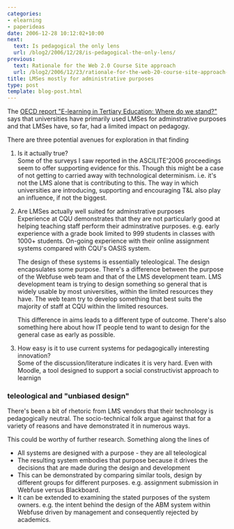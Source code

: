 ```yaml
---
categories:
- elearning
- paperideas
date: 2006-12-28 10:12:02+10:00
next:
  text: Is pedagogical the only lens
  url: /blog2/2006/12/28/is-pedagogical-the-only-lens/
previous:
  text: Rationale for the Web 2.0 Course Site approach
  url: /blog2/2006/12/23/rationale-for-the-web-20-course-site-approach-2/
title: LMSes mostly for administrative purposes
type: post
template: blog-post.html
---
```

The [OECD report "E-learning in Tertiary Education: Where do we stand?"](http://new.sourceoecd.org/education/9264009205) says that universities have primarily used LMSes for adminstrative purposes and that LMSes have, so far, had a limited impact on pedagogy.

There are three potential avenues for exploration in that finding

1. Is it actually true?  
    Some of the surveys I saw reported in the ASCILITE'2006 proceedings seem to offer supporting evidence for this. Though this might be a case of not getting to carried away with technological determinism. i.e. it's not the LMS alone that is contributing to this. The way in which universities are introducing, supporting and encouraging T&L also play an influence, if not the biggest.
2. Are LMSes actually well suited for adminstrative purposes  
    Experience at CQU demonstrates that they are not particularly good at helping teaching staff perform their adminstrative purposes. e.g. early experience with a grade book limited to 999 students in classes with 1000+ students. On-going experience with their online assignment systems compared with CQU's OASIS system.
    
    The design of these systems is essentially teleological. The design encapsulates some purpose. There's a difference between the purpose of the Webfuse web team and that of the LMS development team. LMS development team is trying to design something so general that is widely usable by most universities, within the limited resources they have. The web team try to develop something that best suits the majority of staff at CQU within the limited resources.
    
    This difference in aims leads to a different type of outcome. There's also something here about how IT people tend to want to design for the general case as early as possible.
    
3. How easy is it to use current systems for pedagogically interesting innovation?  
    Some of the discussion/literature indicates it is very hard. Even with Moodle, a tool designed to support a social constructivist approach to learnign

### teleological and "unbiased design"

There's been a bit of rhetoric from LMS vendors that their technology is pedagogically neutral. The socio-technical folk argue against that for a variety of reasons and have demonstrated it in numerous ways.

This could be worthy of further research. Something along the lines of

- All systems are designed with a purpose - they are all teleological
- The resulting system embodies that purpose because it drives the decisions that are made during the design and development
- This can be demonstrated by comparing similar tools, design by different groups for different purposes. e.g. assignment submission in Webfuse versus Blackboard.
- It can be extended to examining the stated purposes of the system owners. e.g. the intent behind the design of the ABM system within Webfuse driven by management and consequently rejected by academics.